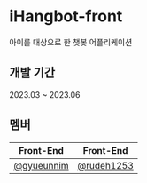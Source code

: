 # iHangbot-front
아이를 대상으로 한 챗봇 어플리케이션


## 개발 기간
2023.03 ~ 2023.06


## 멤버
| Front-End | Front-End |
| :---: |:---: |
| [@gyueunnim](https://github.com/gyueunnim) | [@rudeh1253](https://github.com/rudeh1253) |